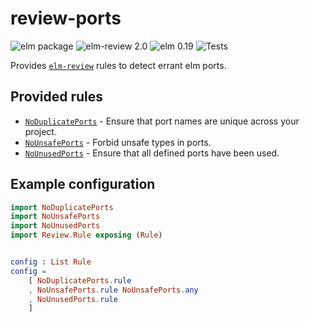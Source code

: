 # review-ports

![elm package](https://img.shields.io/elm-package/v/sparksp/elm-review-ports)
![elm-review 2.0](https://img.shields.io/badge/elm--review-2.0-%231293D8)
![elm 0.19](https://img.shields.io/badge/elm-0.19-%231293D8)
![Tests](https://github.com/sparksp/elm-review-ports/workflows/Tests/badge.svg)

Provides [`elm-review`](https://package.elm-lang.org/packages/jfmengels/elm-review/latest/) rules to detect errant elm ports.

## Provided rules

- [`NoDuplicatePorts`](https://package.elm-lang.org/packages/sparksp/elm-review-ports/latest/NoDuplicatePorts) - Ensure that port names are unique across your project.
- [`NoUnsafePorts`](https://package.elm-lang.org/packages/sparksp/elm-review-ports/latest/NoUnsafePorts) - Forbid unsafe types in ports.
- [`NoUnusedPorts`](https://package.elm-lang.org/packages/sparksp/elm-review-ports/latest/NoUnusedPorts) - Ensure that all defined ports have been used.

## Example configuration

```elm
import NoDuplicatePorts
import NoUnsafePorts
import NoUnusedPorts
import Review.Rule exposing (Rule)


config : List Rule
config =
    [ NoDuplicatePorts.rule
    , NoUnsafePorts.rule NoUnsafePorts.any
    , NoUnusedPorts.rule
    ]

```